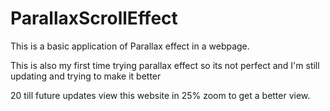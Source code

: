 # ParallaxScrollEffect
This is a basic application of Parallax effect in a webpage.


This is also my first time trying parallax effect so its not perfect and I'm still updating and trying to make it better

20
till future updates view this website in 25% zoom to get a better view.

